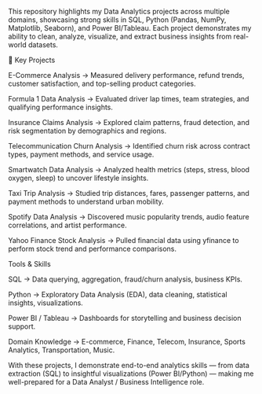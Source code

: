 This repository highlights my Data Analytics projects across multiple domains, showcasing strong skills in SQL, Python (Pandas, NumPy, Matplotlib, Seaborn), and Power BI/Tableau. Each project demonstrates my ability to clean, analyze, visualize, and extract business insights from real-world datasets.

🔹 Key Projects

E-Commerce Analysis → Measured delivery performance, refund trends, customer satisfaction, and top-selling product categories.

Formula 1 Data Analysis → Evaluated driver lap times, team strategies, and qualifying performance insights.

Insurance Claims Analysis → Explored claim patterns, fraud detection, and risk segmentation by demographics and regions.

Telecommunication Churn Analysis → Identified churn risk across contract types, payment methods, and service usage.

Smartwatch Data Analysis → Analyzed health metrics (steps, stress, blood oxygen, sleep) to uncover lifestyle insights.

Taxi Trip Analysis → Studied trip distances, fares, passenger patterns, and payment methods to understand urban mobility.

Spotify Data Analysis → Discovered music popularity trends, audio feature correlations, and artist performance.

Yahoo Finance Stock Analysis → Pulled financial data using yfinance to perform stock trend and performance comparisons.

Tools & Skills

SQL → Data querying, aggregation, fraud/churn analysis, business KPIs.

Python → Exploratory Data Analysis (EDA), data cleaning, statistical insights, visualizations.

Power BI / Tableau → Dashboards for storytelling and business decision support.

Domain Knowledge → E-commerce, Finance, Telecom, Insurance, Sports Analytics, Transportation, Music.

With these projects, I demonstrate end-to-end analytics skills — from data extraction (SQL) to insightful visualizations (Power BI/Python) — making me well-prepared for a Data Analyst / Business Intelligence role.
